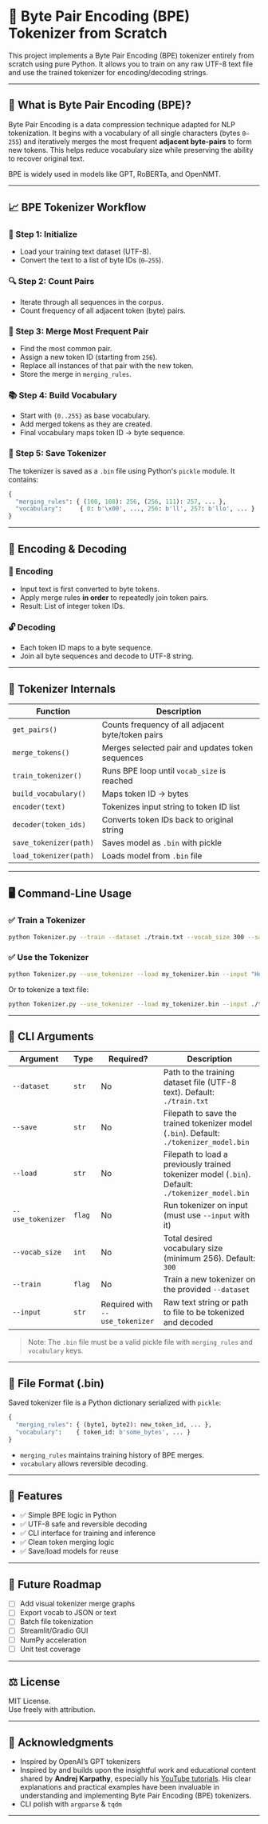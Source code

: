 # 🧠 Byte Pair Encoding (BPE) Tokenizer from Scratch

This project implements a Byte Pair Encoding (BPE) tokenizer entirely from scratch using pure Python. It allows you to train on any raw UTF-8 text file and use the trained tokenizer for encoding/decoding strings.

---

## 📘 What is Byte Pair Encoding (BPE)?

Byte Pair Encoding is a data compression technique adapted for NLP tokenization. It begins with a vocabulary of all single characters (bytes `0–255`) and iteratively merges the most frequent **adjacent byte-pairs** to form new tokens. This helps reduce vocabulary size while preserving the ability to recover original text.

BPE is widely used in models like GPT, RoBERTa, and OpenNMT.

---

## 📈 BPE Tokenizer Workflow

### 🔧 Step 1: Initialize
- Load your training text dataset (UTF-8).
- Convert the text to a list of byte IDs (`0–255`).

### 🔍 Step 2: Count Pairs
- Iterate through all sequences in the corpus.
- Count frequency of all adjacent token (byte) pairs.

### 🔄 Step 3: Merge Most Frequent Pair
- Find the most common pair.
- Assign a new token ID (starting from `256`).
- Replace all instances of that pair with the new token.
- Store the merge in `merging_rules`.

### 📚 Step 4: Build Vocabulary
- Start with `{0..255}` as base vocabulary.
- Add merged tokens as they are created.
- Final vocabulary maps token ID → byte sequence.

### 💾 Step 5: Save Tokenizer
The tokenizer is saved as a `.bin` file using Python's `pickle` module. It contains:
```python
{
  "merging_rules": { (108, 108): 256, (256, 111): 257, ... },
  "vocabulary":     { 0: b'\x00', ..., 256: b'll', 257: b'llo', ... }
}
```

---

## 🧪 Encoding & Decoding

### 🔐 Encoding
- Input text is first converted to byte tokens.
- Apply merge rules **in order** to repeatedly join token pairs.
- Result: List of integer token IDs.

### 🔓 Decoding
- Each token ID maps to a byte sequence.
- Join all byte sequences and decode to UTF-8 string.

---

## 🧠 Tokenizer Internals

| Function                | Description                                             |
|-------------------------|---------------------------------------------------------|
| `get_pairs()`           | Counts frequency of all adjacent byte/token pairs       |
| `merge_tokens()`        | Merges selected pair and updates token sequences        |
| `train_tokenizer()`     | Runs BPE loop until `vocab_size` is reached             |
| `build_vocabulary()`    | Maps token ID → bytes                                   |
| `encoder(text)`         | Tokenizes input string to token ID list                 |
| `decoder(token_ids)`    | Converts token IDs back to original string              |
| `save_tokenizer(path)`  | Saves model as `.bin` with pickle                       |
| `load_tokenizer(path)`  | Loads model from `.bin` file                            |

---

## 🖥️ Command-Line Usage

### ✅ Train a Tokenizer

```bash
python Tokenizer.py --train --dataset ./train.txt --vocab_size 300 --save my_tokenizer.bin
```

### ✅ Use the Tokenizer

```bash
python Tokenizer.py --use_tokenizer --load my_tokenizer.bin --input "Hello world"
```

Or to tokenize a text file:

```bash
python Tokenizer.py --use_tokenizer --load my_tokenizer.bin --input ./test.txt
```

---

## 🧾 CLI Arguments

| Argument            | Type      | Required? | Description |
|---------------------|-----------|-----------|-------------|
| `--dataset`         | `str`     | No        | Path to the training dataset file (UTF-8 text). Default: `./train.txt` |
| `--save`            | `str`     | No        | Filepath to save the trained tokenizer model (`.bin`). Default: `./tokenizer_model.bin` |
| `--load`            | `str`     | No        | Filepath to load a previously trained tokenizer model (`.bin`). Default: `./tokenizer_model.bin` |
| `--use_tokenizer`   | `flag`    | No        | Run tokenizer on input (must use `--input` with it) |
| `--vocab_size`      | `int`     | No        | Total desired vocabulary size (minimum 256). Default: `300` |
| `--train`           | `flag`    | No        | Train a new tokenizer on the provided `--dataset` |
| `--input`           | `str`     | Required with `--use_tokenizer` | Raw text string or path to file to be tokenized and decoded |

> Note: The `.bin` file must be a valid pickle file with `merging_rules` and `vocabulary` keys.

---

## 💾 File Format (.bin)

Saved tokenizer file is a Python dictionary serialized with `pickle`:
```python
{
  "merging_rules": { (byte1, byte2): new_token_id, ... },
  "vocabulary":    { token_id: b'some_bytes', ... }
}
```

- `merging_rules` maintains training history of BPE merges.
- `vocabulary` allows reversible decoding.

---

## 🌟 Features

- ✅ Simple BPE logic in Python
- ✅ UTF-8 safe and reversible decoding
- ✅ CLI interface for training and inference
- ✅ Clean token merging logic
- ✅ Save/load models for reuse

---

## 🔮 Future Roadmap

- [ ] Add visual tokenizer merge graphs
- [ ] Export vocab to JSON or text
- [ ] Batch file tokenization
- [ ] Streamlit/Gradio GUI
- [ ] NumPy acceleration
- [ ] Unit test coverage

---

## ⚖️ License

MIT License.  
Use freely with attribution.

---

## 🙏 Acknowledgments

- Inspired by OpenAI’s GPT tokenizers  
- Inspired by and builds upon the insightful work and educational content shared by **Andrej Karpathy**, especially his [YouTube tutorials](https://www.youtube.com/@AndrejKarpathy). His clear explanations and practical examples have been invaluable in understanding and implementing Byte Pair Encoding (BPE) tokenizers.
- CLI polish with `argparse` & `tqdm`  

---
